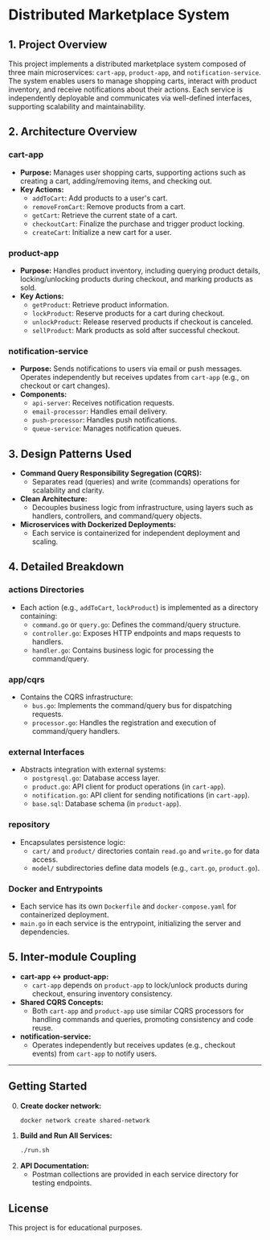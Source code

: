 # Distributed Marketplace System

## 1. Project Overview
This project implements a distributed marketplace system composed of three main microservices: `cart-app`, `product-app`, and `notification-service`. The system enables users to manage shopping carts, interact with product inventory, and receive notifications about their actions. Each service is independently deployable and communicates via well-defined interfaces, supporting scalability and maintainability.

## 2. Architecture Overview

### cart-app
- **Purpose:** Manages user shopping carts, supporting actions such as creating a cart, adding/removing items, and checking out.
- **Key Actions:**
  - `addToCart`: Add products to a user's cart.
  - `removeFromCart`: Remove products from a cart.
  - `getCart`: Retrieve the current state of a cart.
  - `checkoutCart`: Finalize the purchase and trigger product locking.
  - `createCart`: Initialize a new cart for a user.

### product-app
- **Purpose:** Handles product inventory, including querying product details, locking/unlocking products during checkout, and marking products as sold.
- **Key Actions:**
  - `getProduct`: Retrieve product information.
  - `lockProduct`: Reserve products for a cart during checkout.
  - `unlockProduct`: Release reserved products if checkout is canceled.
  - `sellProduct`: Mark products as sold after successful checkout.

### notification-service
- **Purpose:** Sends notifications to users via email or push messages. Operates independently but receives updates from `cart-app` (e.g., on checkout or cart changes).
- **Components:**
  - `api-server`: Receives notification requests.
  - `email-processor`: Handles email delivery.
  - `push-processor`: Handles push notifications.
  - `queue-service`: Manages notification queues.

## 3. Design Patterns Used
- **Command Query Responsibility Segregation (CQRS):**
  - Separates read (queries) and write (commands) operations for scalability and clarity.
- **Clean Architecture:**
  - Decouples business logic from infrastructure, using layers such as handlers, controllers, and command/query objects.
- **Microservices with Dockerized Deployments:**
  - Each service is containerized for independent deployment and scaling.

## 4. Detailed Breakdown

### actions Directories
- Each action (e.g., `addToCart`, `lockProduct`) is implemented as a directory containing:
  - `command.go` or `query.go`: Defines the command/query structure.
  - `controller.go`: Exposes HTTP endpoints and maps requests to handlers.
  - `handler.go`: Contains business logic for processing the command/query.

### app/cqrs
- Contains the CQRS infrastructure:
  - `bus.go`: Implements the command/query bus for dispatching requests.
  - `processor.go`: Handles the registration and execution of command/query handlers.

### external Interfaces
- Abstracts integration with external systems:
  - `postgresql.go`: Database access layer.
  - `product.go`: API client for product operations (in `cart-app`).
  - `notification.go`: API client for sending notifications (in `cart-app`).
  - `base.sql`: Database schema (in `product-app`).

### repository
- Encapsulates persistence logic:
  - `cart/` and `product/` directories contain `read.go` and `write.go` for data access.
  - `model/` subdirectories define data models (e.g., `cart.go`, `product.go`).

### Docker and Entrypoints
- Each service has its own `Dockerfile` and `docker-compose.yaml` for containerized deployment.
- `main.go` in each service is the entrypoint, initializing the server and dependencies.

## 5. Inter-module Coupling
- **cart-app ↔ product-app:**
  - `cart-app` depends on `product-app` to lock/unlock products during checkout, ensuring inventory consistency.
- **Shared CQRS Concepts:**
  - Both `cart-app` and `product-app` use similar CQRS processors for handling commands and queries, promoting consistency and code reuse.
- **notification-service:**
  - Operates independently but receives updates (e.g., checkout events) from `cart-app` to notify users.

---

## Getting Started
0. **Create docker network:**
   ```zsh
   docker network create shared-network
   ```
1. **Build and Run All Services:**
   ```zsh
   ./run.sh
   ```
2. **API Documentation:**
   - Postman collections are provided in each service directory for testing endpoints.

## License
This project is for educational purposes.
